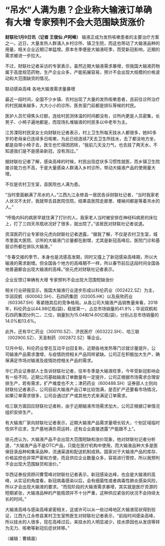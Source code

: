 # “吊水”人满为患？企业称大输液订单确有大增 专家预判不会大范围缺货涨价

**财联社1月9日讯（记者 王俊仙 卢阿峰）**
输液正成为发热咳嗽患者的主要治疗方案之一。近日，大量发热人群涌入乡村诊所、镇卫生院，而这也带动了大输液品种的用量，相关企业近期订单猛增。原本冬季便是大输液旺季，而受新冠影响，近期的需求被进一步拉大。

不过，财联社记者采访的专家表示，虽然近期大输液需求暴增，但我国大输液药物属于高度规范药物，生产企业众多，产能拓展容易，预计不会出现大规模的价格波动和大范围缺货的情况。

联动感染高峰 各地大输液需求量暴增

最近一段时间，全国不少乡镇、农村出现了大量的发热咳嗽患者，且前往诊所治疗的村民越来越多，大大小小的诊所、医务室门前都是排队等候的村民。

医护人员忙得焦头烂额，连给村民测体温的时间都没有，诊所内更是人员密集，长凳子、小椅子遍地都是，而现场扎堆输液的村民多以中老年为主。

江苏溧阳村民吴女士向财联社记者表示，村上卫生所每天挂水人都很多，她80多岁的老母亲已连续多日咳嗽，为此已经连续7天去卫生所挂水，去了都没地方坐，都是自带小椅子去，医生也忙得团团转，“我前几天没力气，也去挂了两天水，不知道我们是不是感染新冠，没有测过。”

据财联社记者了解，感染高峰的时候，村民出现症状多习惯性就医，而乡镇卫生院接诊能力也不高，于是大量感染人群涌入乡村诊所，带动大输液产品的使用量大增。

不仅是农村卫生室，县医院也人满为患。

“当时里面躺满了吊水的人。”江西九江永修县一居民告诉财联社记者，“当时我家老人状况不太好，我就带去县医院住院，结果县医院走廊里、楼梯间都是等着吊水的人。”

“呼吸内科的病房早就住满了打针的人，我家老人当时被安排在神经科病房的床位上，打了三四天吊瓶状况好了很多，就出院了。”该居民对财联社记者说道。

资深医药行业专家徐元虎向财联社记者透露，“据我了解，不仅是农村卫生室，城市里面大医院、诊所的大输液门诊量都在剧增，尤其是新冠高峰后，医院门诊和基层诊所都在排队大输液。”

“冬春交接的季节，本身也是流感高发期，同时又撞上了新冠感染高峰期，所以大输液的需求剧增。但全国各个地方的高峰期不一样，所以春节前后这段时间全国各地普遍都会出现大输液的高峰。”徐元虎对财联社记者表示。

企业反馈订单确有大增 专家预判不会出现大范围短缺涨价

相关行业研报显示，我国大输液行业逐步形成以科伦药业（002422.SZ）为主，华润双鹤（600062.SH）、石四药集团（02005.HK）以及辰欣药业（603367.SH）等紧随其后的竞争格局。从各公司大输液产品销售量来看，2018年，科伦药业以44.98亿瓶(袋)，稳居第一，占总市场销量的41.9%；华润双鹤和石四药集团分列二、三位，销量别为15.04和14.60亿瓶(袋)，分别占总市场销量的14.0%和13.6%。

此外，还有华仁药业（300110.SZ）、济民医疗（603222.SH）、哈三联（002900.SZ）、天圣制药（002872.SZ）等企业。

12月中旬，科伦药业曾在互动平台回复称，近期各地发热等门诊就诊量提升，公司输液产品需求激增，与疫情防控相关产品同样紧缺。公司正在积极加大生产，确保满足市场对输液及疫情防控相关产品的需求。

华仁药业证券部人士告诉财联社记者，往年冬季是大输液旺季，今年受新冠影响会有一些不同，近期公司基础输液订单数量有一定提升，公司正根据市场需求合理安排生产，若有需求，扩产难度也不大；津药药业（600488.SH）证券部人士则向财联社记者表示，公司目前大输液产品订单比较饱满，是否扩产还要看市场情况，如果订单需求很多，公司会通过扩产或其他方式来满足订单需求。

哈三联方面回应财联社记者称，由于近期输液市场需求加大，公司正根据订单情况组织安排生产。

有大输液厂家向财联社记者表示，近期大输液产品需求量增长较大，个别区域临时性供不应求，生产基地满负荷运转，还有企业直接透露“产能跟不上”。

徐元虎认为，大输液产品不会出现大范围短缺和涨价现象，他对财联社记者分析道，“大输液产品不是OTC产品，只能在医疗机构中使用，而大输液品种大多是医保目录品种和集采品种，流通渠道和配送机制成熟。国家对于大输液产品的库存、价格监控也非常严密和方便，而且供应企业数量众多，容易进行管控，所以我预判不会出现大范围缺货和涨价。”

华西证券投资顾问曹雪峰对财联社记者表示，新冠感染达峰，也会是大输液的高峰，从实证的角度看，新冠病毒感染以后，会有细菌性或者病毒性肺炎感染风险，所以才会出现大输液的要求。“而现阶段的大输液需求暴增，其实就是医疗资源的短期紧张，大输液品种的产能瓶颈并不十分严重，这种供应紧张的状况不会持续太长的时间。”

大输液高峰与感染高峰紧密相关，这或许可以从一些过峰地区大输液现状得到验证，江西九江永修县某村卫生室熊医生对财联社记者表示，“前段时间感染高峰，所以挂水的人很多，现在高峰过后，来挂水的人明显减少，挂水原因也从发烧等转为无力、咳嗽等新冠后症状转移。”

（编辑：曹婧晨）

